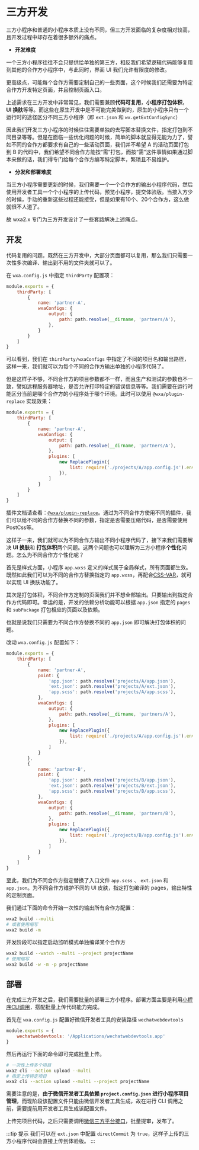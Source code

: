 # 三方开发

三方小程序和普通的小程序本质上没有不同，但三方开发面临的复杂度相对较高，且开发过程中却存在着很多额外的痛点。

- **开发难度**

一个三方小程序往往不会只提供给单独的第三方，相反我们希望逻辑代码能够复用到其他的合作方小程序中，与此同时，界面 UI 我们允许有限度的修改。

更高级点，可能每个合作方需要定制自己的一些页面，这个时候我们还需要为特定合作方开发特定页面，并且控制页面入口。

上述需求在三方开发中非常常见，我们需要兼顾**代码可复用**，**小程序打包体积**，**UI 换肤**等等。而这些在原生开发中是不可能完美做到的，原生的小程序只有一个运行时的途径区分不同三方小程序（即 `ext.json` 和 `wx.getExtConfigSync`）

因此我们开发三方小程序的时候往往需要单独的去写脚本替换文件，指定打包到不同目录等等。但是在面临一些优化问题的时候，简单的脚本就显得无能为力了，譬如不同的合作方都要求有自己的一些活动页面，我们并不希望 A 的活动页面打包到 B 的代码中，我们希望不同合作方能按“需”打包，而按“需”这件事情如果通过脚本来做的话，我们得专门给每个合作方编写特定脚本，繁琐且不易维护。

- **分发和部署难度**

当三方小程序需要更新的时候，我们需要一个一个合作方的输出小程序代码，然后使用开发者工具一个个小程序的上传代码，预览小程序，提交体验版。当接入方少的时候，手动的重新这些过程还能接受，但是如果有10个、20个合作方，这么做就很不人道了。

故 wxa2.x 专门为三方开发设计了一些套路解决上述痛点。

## 开发

代码复用的问题。既然在三方开发中，大部分页面都可以复用，那么我们只需要一次性多次编译、输出到不用的文件夹就可以了。

在 `wxa.config.js` 中指定 `thirdParty` 配置项：

```js
module.exports = {
    thirdParty: [
        {
            name: 'partner-A',
            wxaConfigs: {
                output: {
                    path: path.resolve(__dirname, 'partners/A'),
                },
            }
        }
    ]
}
```

可以看到，我们在 `thirdParty/wxaConfigs` 中指定了不同的项目名和输出路径，这样一来，我们就可以为每个不同的合作方输出单独的小程序代码了。

但是这样子不够，不同合作方的项目参数都不一样，而且生产和测试的参数也不一致，譬如远程服务器地址，是否允许打印特定的错误信息等等。我们需要在运行时能区分当前是哪个合作方的小程序处于哪个环境。此时可以使用 `@wxa/plugin-replace` 实现效果：

```js
module.exports = {
    thirdParty: [
        {
            name: 'partner-A',
            wxaConfigs: {
                output: {
                    path: path.resolve(__dirname, 'partners/A'),
                },
                plugins: [
                    new ReplacePlugin({
                        list: require('./projects/A/app.config.js').env,
                    }),
                ]
            }
        }
    ]
}
```

插件文档请查看：[`@wxa/plugin-replace`](https://wxajs.github.io/wxa/plugin/cli/replace.html)。通过为不同合作方使用不同的插件，我们可以给不同的合作方替换不同的参数，指定是否需要压缩代码，是否需要使用PostCss等。

这样子一来，我们就可以为不同合作方输出不同小程序代码了，接下来我们需要解决 **UI 换肤**和 **打包体积**两个问题。这两个问题也可以理解为三方小程序**个性化**问题。怎么为不同合作方个性化呢？

首先是样式方面，小程序 `app.wxss` 定义的样式属于全局样式，所有页面都生效。既然如此我们可以为不同的合作方替换指定的 `app.wxss`，再配合[CSS-VAR](https://developer.mozilla.org/zh-CN/docs/Web/CSS/var)，就可以实现 UI 换肤功能了。

其次是打包体积，不同合作方定制的页面我们并不想全部输出。只要输出到指定合作方代码即可。幸运的是，开发的依赖分析功能可以根据 `app.json` 指定的 `pages` 和 `subPackage` 打包相应的页面以及依赖。

也就是说我们只需要为不同合作方替换不同的 `app.json` 即可解决打包体积的问题。

改动 `wxa.config.js` 配置如下：

```js
module.exports = {
    thirdParty: [
        {
            name: 'partner-A',
            point: {
                'app.json': path.resolve('projects/A/app.json'),
                'ext.json': path.resolve('projects/A/ext.json'),
                'app.scss': path.resolve('projects/A/app.scss'),
            },
            wxaConfigs: {
                output: {
                    path: path.resolve(__dirname, 'partners/A'),
                },
                plugins: [
                    new ReplacePlugin({
                        list: require('./projects/A/app.config.js').env,
                    }),
                ]
            }
        },
        {
            name: 'partner-B',
            point: {
                'app.json': path.resolve('projects/B/app.json'),
                'ext.json': path.resolve('projects/B/ext.json'),
                'app.scss': path.resolve('projects/B/app.scss'),
            },
            wxaConfigs: {
                output: {
                    path: path.resolve(__dirname, 'partners/B'),
                },
                plugins: [
                    new ReplacePlugin({
                        list: require('./projects/B/app.config.js').env,
                    }),
                ]
            }
        }
    ]
}
```

至此，我们为不同合作方指定替换了入口文件 `app.scss` 、 `ext.json` 和 `app.json`。为不同合作方维护不同的 UI 皮肤，指定打包编译的 pages，输出特性的定制页面。

我们通过下面的命令开始一次性的输出所有合作方配置：

```bash
wxa2 build --multi
# 或者使用缩写
wxa2 build -m
```

开发阶段可以指定启动监听模式单独编译某个合作方

```bash
wxa2 build --watch --multi --project projectName
# 使用缩写
wxa2 build -w -m -p projectName
```

## 部署

在完成三方开发之后，我们需要批量的部署三方小程序。部署方面主要是利用[小程序CLI调用](https://developers.weixin.qq.com/miniprogram/dev/devtools/cli.html)，搭配批量上传代码能力完成。

首先在 `wxa.config.js` 配置好微信开发者工具的安装路径 `wechatwebdevtools`

```js
module.exports = {
    wechatwebdevtools: '/Applications/wechatwebdevtools.app'
}
```

然后再运行下面的命令即可完成批量上传。

```bash
# 一次性上传多个项目
wxa2 cli --action upload --multi 
# 指定上传特定项目
wxa2 cli --action upload --multi --project projectName
```

需要注意的是，**由于微信开发者工具依赖 `project.config.json` 进行小程序项目管理**，而现阶段该配置文件只能由微信开发者工具生成，故在进行 CLI 调用之前，需要提前用开发者工具生成该配置文件。

上传完项目代码，之后只需要调用[微信三方平台接口](https://open.weixin.qq.com/cgi-bin/showdocument?action=dir_list&t=resource/res_list&verify=1&id=open1489144594_DhNoV&token=&lang=zh_CN)，批量提审，发布了。

:::tip 提示
我们可以在 `ext.json` 中配置 `directCommit` 为 `true`，这样子上传的三方小程序代码会直接上传到体验版。
:::
